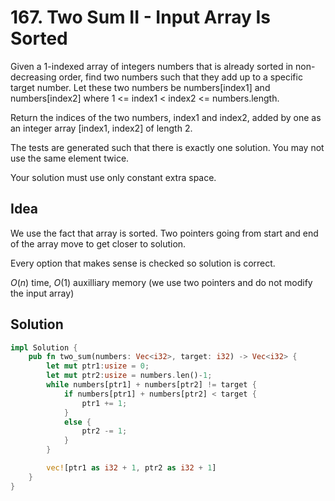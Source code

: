 # 167. Two Sum II - Input Array Is Sorted

Given a 1-indexed array of integers numbers that is already sorted in non-decreasing order, find two numbers such that they add up to a specific target number. Let these two numbers be numbers[index1] and numbers[index2] where 1 <= index1 < index2 <= numbers.length.

Return the indices of the two numbers, index1 and index2, added by one as an integer array [index1, index2] of length 2.

The tests are generated such that there is exactly one solution. You may not use the same element twice.

Your solution must use only constant extra space.

## Idea

We use the fact that array is sorted. Two pointers going from start and end of the array move to get closer to solution.

Every option that makes sense is checked so solution is correct.

$O(n)$ time, $O(1)$ auxilliary memory (we use two pointers and do not modify the input array)

## Solution

```rust
impl Solution {
    pub fn two_sum(numbers: Vec<i32>, target: i32) -> Vec<i32> {
        let mut ptr1:usize = 0;
        let mut ptr2:usize = numbers.len()-1;
        while numbers[ptr1] + numbers[ptr2] != target {
            if numbers[ptr1] + numbers[ptr2] < target {
                ptr1 += 1;
            }
            else {
                ptr2 -= 1;
            }
        }

        vec![ptr1 as i32 + 1, ptr2 as i32 + 1]
    }
}
```